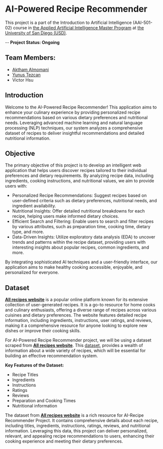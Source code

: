 # AI-Powered Recipe Recommender

This project is a part of the Introduction to Artificial Intelligence (AAI-501-02) course in [the Applied Artificial Intelligence Master Program](https://onlinedegrees.sandiego.edu/masters-applied-artificial-intelligence/) at [the University of San Diego (USD)](https://www.sandiego.edu/). 

-- **Project Status: Ongoing**

## Team Members: 
* [Aktham Almomani](https://github.com/akthammomani)
* [Yunus Tezcan](https://github.com/fullyuni)
* Victor Hsu

## Introduction

Welcome to the AI-Powered Recipe Recommender! This application aims to enhance your culinary experience by providing personalized recipe recommendations based on various dietary preferences and nutritional needs. Leveraging advanced machine learning and natural language processing (NLP) techniques, our system analyzes a comprehensive dataset of recipes to deliver insightful recommendations and detailed nutritional information.

## Objective

The primary objective of this project is to develop an intelligent web application that helps users discover recipes tailored to their individual preferences and dietary requirements. By analyzing recipe data, including ingredients, cooking instructions, and nutritional values, we aim to provide users with:

* Personalized Recipe Recommendations: Suggest recipes based on user-defined criteria such as dietary preferences, nutritional needs, and ingredient availability.
* Nutritional Insights: Offer detailed nutritional breakdowns for each recipe, helping users make informed dietary choices.
* Efficient Search and Filtering: Enable users to search and filter recipes by various attributes, such as preparation time, cooking time, dietary type, and more.
* Data-Driven Insights: Utilize exploratory data analysis (EDA) to uncover trends and patterns within the recipe dataset, providing users with interesting insights about popular recipes, common ingredients, and more.

By integrating sophisticated AI techniques and a user-friendly interface, our application aims to make healthy cooking accessible, enjoyable, and personalized for everyone.

## Dataset

**[All recipes website](https://www.allrecipes.com/)** is a popular online platform known for its extensive collection of user-generated recipes. It is a go-to resource for home cooks and culinary enthusiasts, offering a diverse range of recipes across various cuisines and dietary preferences. The website features detailed recipe information, including ingredients, instructions, user ratings, and reviews, making it a comprehensive resource for anyone looking to explore new dishes or improve their cooking skills.

For AI-Powered Recipe Recommender project, we will be using a dataset scraped from **[All recipes website](https://www.allrecipes.com/)**. This [dataset](https://github.com/shaansubbaiah/allrecipes-scraper/blob/main/export/scraped-07-05-21.csv), provides a wealth of information about a wide variety of recipes, which will be essential for building an effective recommendation system.

**Key Features of the Dataset:**
* Recipe Titles
* Ingredients
* Instructions
* Ratings
* Reviews
* Preparation and Cooking Times
* Nutritional information

The dataset from **[All recipes website](https://www.allrecipes.com/)** is a rich resource for AI-Recipe Recommender Project. It contains comprehensive details about each recipe, including titles, ingredients, instructions, ratings, reviews, and nutritional information. Leveraging this data, this project can deliver personalized, relevant, and appealing recipe recommendations to users, enhancing their cooking experience and meeting their dietary preferences.
